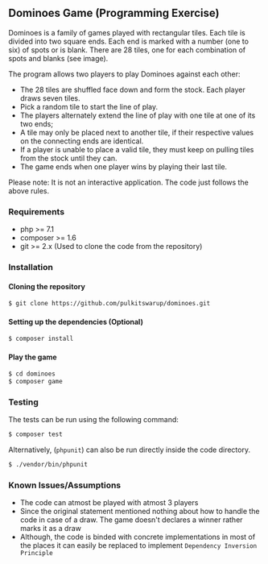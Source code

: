 ## Dominoes Game (Programming Exercise)

Dominoes is a family of games played with rectangular tiles. Each tile is divided into two square ends. Each end is marked with a number (one to
six) of spots or is blank. There are 28 tiles, one for each combination of spots and blanks (see image).

The program allows two players to play Dominoes against each other:

- The 28 tiles are shuffled face down and form the stock. Each player draws seven tiles.
- Pick a random tile to start the line of play.
- The players alternately extend the line of play with one tile at one of its two ends;
- A tile may only be placed next to another tile, if their respective values on the
connecting ends are identical.
- If a player is unable to place a valid tile, they must keep on pulling tiles from the stock
until they can.
- The game ends when one player wins by playing their last tile.

Please note: It is not an interactive application. The code just follows the above rules.

### Requirements
- php >= 7.1
- composer >= 1.6
- git >= 2.x (Used to clone the code from the repository)

### Installation
#### Cloning the repository
```bash
$ git clone https://github.com/pulkitswarup/dominoes.git
```
#### Setting up the dependencies (Optional)
```bash
$ composer install
```

#### Play the game
```bash
$ cd dominoes
$ composer game
```

### Testing
The tests can be run using the following command:
```bash
$ composer test
```

Alternatively, (`phpunit`) can also be run directly inside the code directory.
```bash
$ ./vendor/bin/phpunit
```

### Known Issues/Assumptions
- The code can atmost be played with atmost 3 players
- Since the original statement mentioned nothing about how to handle the code in case of a draw. The game doesn't declares a winner rather marks it as a draw
- Although, the code is binded with concrete implementations in most of the places it can easily be replaced to implement `Dependency Inversion Principle`
